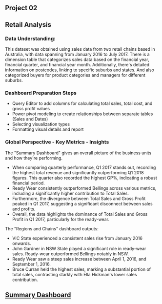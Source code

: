 ## Project 02 
## Retail Analysis 
### Data Understanding:
This dataset was obtained using sales data from two retail chains based in Australia, with data spanning from January 2016 to July 2017. 
There is a dimension table that categorizes sales data based on the financial year, financial quarter, and financial year month. Additionally, there's detailed information on postcodes, linking to specific suburbs and states. And also categorized buyers for product categories and managers for different suburbs.
### Dashboard Preparation Steps
 - Query Editor to add columns for  calculating total sales, total cost, and gross profit values
 - Power pivot modeling to create relationships between separate tables (Sales and Dates)
 - Selecting visualization types
 - Formatting visual details and report
### Global Perspective - Key Metrics - Insights
The "Summary Dashboard" gives an overall picture of the business units and how they're performing.

- When comparing quarterly performance, Q1 2017 stands out, recording the highest total revenue and significantly outperforming Q1 2018 figures. This quarter also recorded the highest GP%, indicating a robust financial period.
- Ready Wear consistently outperformed Bellings across various metrics, including a significantly higher contribution to Total Sales. 
- Furthermore, the divergence between Total Sales and Gross Profit peaked in Q1 2017, suggesting a significant disconnect between sales and profits.
- Overall, the data highlights the dominance of Total Sales and Gross Profit in Q1 2017, particularly for the ready-wear.
  
The "Regions and Chains" dashboard outputs:

- VIC State experienced a consistent sales rise from January 2016 onwards.
- John Gardner in NSW State played a significant role in ready-wear sales. Ready-wear outperformed Bellings notably in NSW.
- Ready Wear saw a steep sales increase between April 1, 2016, and September 1, 2016.
- Bruce Curran held the highest sales, marking a substantial portion of total sales, contrasting starkly with Ella Hickman's lower sales contribution.



## [Summary Dashboard](https://github.com/BedirK/PowerBI-Projects/blob/8b295813a77f24f529677e793b768975dba7b1c8/Projects/Project02/Retail%20Analysis.pdf)
